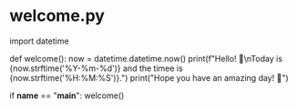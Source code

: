 # welcome.py
import datetime

def welcome():
    now = datetime.datetime.now()
    print(f"Hello! 🌟\nToday is {now.strftime('%Y-%m-%d')} and the timee is {now.strftime('%H:%M:%S')}.")
    print("Hope you have an amazing day! 🚀")

if __name__ == "__main__":
    welcome()

